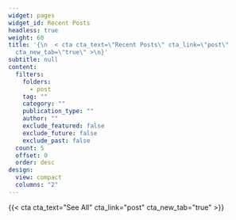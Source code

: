 ```yaml
---
widget: pages
widget_id: Recent Posts
headless: true
weight: 60
title: '{\n  < cta cta_text=\"Recent Posts\" cta_link=\"post\"
  cta_new_tab=\"true\" >\n}'
subtitle: null
content:
  filters:
    folders:
      - post
    tag: ""
    category: ""
    publication_type: ""
    author: ""
    exclude_featured: false
    exclude_future: false
    exclude_past: false
  count: 5
  offset: 0
  order: desc
design:
  view: compact
  columns: "2"
---
```

{{< cta cta_text="See All" cta_link="post" cta_new_tab="true" >}}
